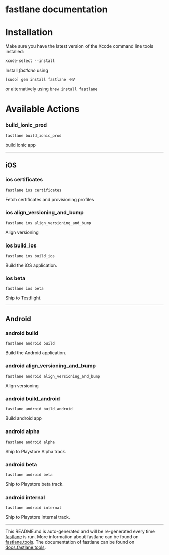 fastlane documentation
================
# Installation

Make sure you have the latest version of the Xcode command line tools installed:

```
xcode-select --install
```

Install _fastlane_ using
```
[sudo] gem install fastlane -NV
```
or alternatively using `brew install fastlane`

# Available Actions
### build_ionic_prod
```
fastlane build_ionic_prod
```
build ionic app

----

## iOS
### ios certificates
```
fastlane ios certificates
```
Fetch certificates and provisioning profiles
### ios align_versioning_and_bump
```
fastlane ios align_versioning_and_bump
```
Align versioning
### ios build_ios
```
fastlane ios build_ios
```
Build the iOS application.
### ios beta
```
fastlane ios beta
```
Ship to Testflight.

----

## Android
### android build
```
fastlane android build
```
Build the Android application.
### android align_versioning_and_bump
```
fastlane android align_versioning_and_bump
```
Align versioning
### android build_android
```
fastlane android build_android
```
Build android app
### android alpha
```
fastlane android alpha
```
Ship to Playstore Alpha track.
### android beta
```
fastlane android beta
```
Ship to Playstore beta track.
### android internal
```
fastlane android internal
```
Ship to Playstore Internal track.

----

This README.md is auto-generated and will be re-generated every time [fastlane](https://fastlane.tools) is run.
More information about fastlane can be found on [fastlane.tools](https://fastlane.tools).
The documentation of fastlane can be found on [docs.fastlane.tools](https://docs.fastlane.tools).
